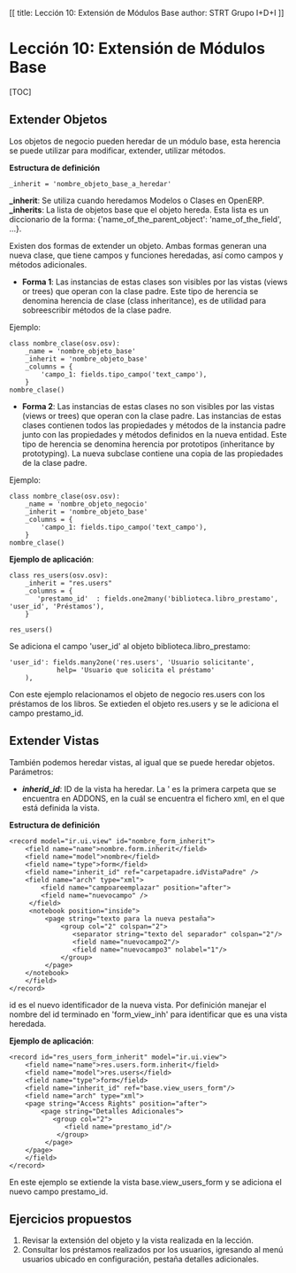 [[
title: Lección 10: Extensión de Módulos Base
author: STRT Grupo I+D+I
]]

Lección 10: Extensión de Módulos Base
=====================================

[TOC]

Extender Objetos
----------------

Los objetos de negocio pueden heredar de un módulo base, esta herencia se puede utilizar para modificar, extender, utilizar métodos.

**Estructura de definición**

	_inherit = 'nombre_objeto_base_a_heredar'

**_inherit**: Se utiliza cuando heredamos Modelos o Clases en OpenERP.
**_inherits**: La lista de objetos base que el objeto hereda. Esta lista es un diccionario de la forma: {'name_of_the_parent_object': 'name_of_the_field', ...}.


Existen dos formas de extender un objeto. Ambas formas generan una nueva clase, que tiene campos y funciones heredadas, así como campos y métodos adicionales.

* **Forma 1**: Las instancias de estas clases son visibles por las vistas (views or trees) que operan con la clase padre. Este tipo de herencia se denomina herencia de clase (class inheritance), es de utilidad para sobreescribir métodos de la clase padre.

Ejemplo:

	class nombre_clase(osv.osv):
		_name = 'nombre_objeto_base'
		_inherit = 'nombre_objeto_base'
		_columns = {
			'campo_1: fields.tipo_campo('text_campo'),
		}
	nombre_clase()


* **Forma 2**: Las instancias de estas clases no son visibles por las vistas (views or trees) que operan con la clase padre. Las instancias de estas clases contienen todos las propiedades y métodos de la instancia padre junto con las propiedades y métodos definidos en la nueva entidad. Este tipo de herencia se denomina herencia por prototipos (inheritance by prototyping). La nueva subclase contiene una copia de las propiedades de la clase padre.

Ejemplo:

	class nombre_clase(osv.osv):
		_name = 'nombre_objeto_negocio'
		_inherit = 'nombre_objeto_base'
		_columns = {
			'campo_1: fields.tipo_campo('text_campo'),
		}
	nombre_clase()

**Ejemplo de aplicación**:

	class res_users(osv.osv):
		_inherit = "res.users"
		_columns = {
		   'prestamo_id'  : fields.one2many('biblioteca.libro_prestamo', 'user_id', 'Préstamos'),
		}

	res_users()

Se adiciona el campo 'user_id' al objeto biblioteca.libro_prestamo:

	'user_id': fields.many2one('res.users', 'Usuario solicitante',
                help= 'Usuario que solicita el préstamo'
        ),

Con este ejemplo relacionamos el objeto de negocio res.users con los préstamos de los libros. Se extieden el objeto res.users y se le adiciona el campo prestamo_id.

Extender Vistas
---------------

También podemos heredar vistas, al igual que se puede heredar objetos. Parámetros:

* ***inherid_id***: ID de la vista ha heredar. La '<carpetapadre> es la primera carpeta que se encuentra en ADDONS, en la cuál se encuentra el fichero xml, en el que está definida la vista.

**Estructura de definición**

	<record model="ir.ui.view" id="nombre_form_inherit">
		<field name="name">nombre.form.inherit</field>
		<field name="model">nombre</field>
		<field name="type">form</field>
		<field name="inherit_id" ref="carpetapadre.idVistaPadre" />
		<field name="arch" type="xml">
			<field name="campoareemplazar" position="after">
			<field name="nuevocampo" />
		 </field>
		 <notebook position="inside">
			 <page string="texto para la nueva pestaña">
				 <group col="2" colspan="2">
					<separator string="texto del separador" colspan="2"/>
					<field name="nuevocampo2"/>
					<field name="nuevocampo3" nolabel="1"/>
				 </group>
			 </page>
		</notebook>
		</field>
	</record>


id es el nuevo identificador de la nueva vista. Por definición manejar el nombre del id terminado en 'form_view_inh' para identificar que es una vista heredada.

**Ejemplo de aplicación**:

	<record id="res_users_form_inherit" model="ir.ui.view">
		<field name="name">res.users.form.inherit</field>
		<field name="model">res.users</field>
		<field name="type">form</field>
		<field name="inherit_id" ref="base.view_users_form"/>
		<field name="arch" type="xml">
		<page string="Access Rights" position="after">
			<page string="Detalles Adicionales">
			   <group col="2">
				  <field name="prestamo_id"/>
				</group>
			 </page>
		</page>
		</field>
	</record>

En este ejemplo se extiende la vista base.view_users_form y se adiciona el nuevo campo prestamo_id.

Ejercicios propuestos
---------------------

1. Revisar la extensión del objeto y la vista realizada en la lección.
1. Consultar los préstamos realizados por los usuarios, igresando al menú usuarios ubicado en configuración, pestaña detalles adicionales.